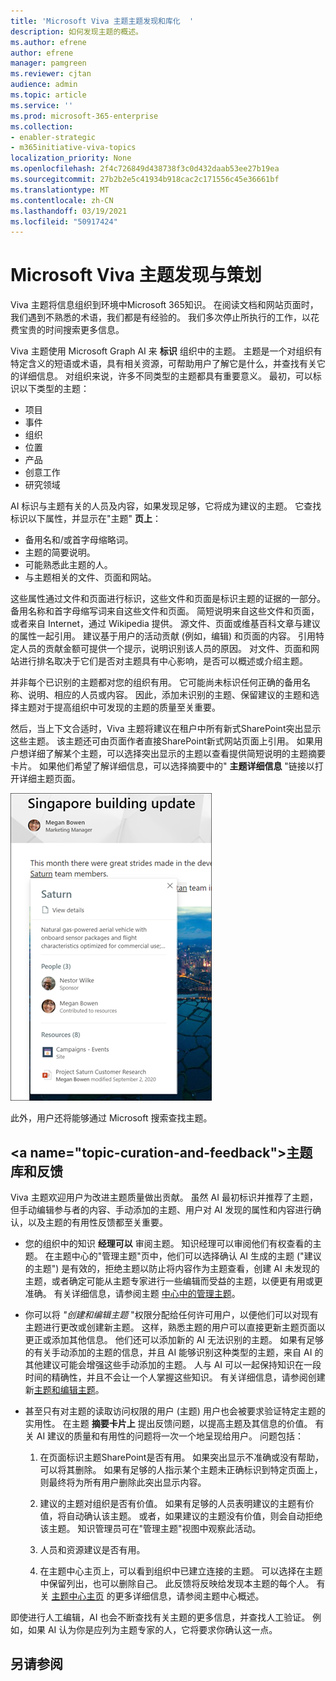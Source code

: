 ```yaml
---
title: 'Microsoft Viva 主题主题发现和库化  '
description: 如何发现主题的概述。
ms.author: efrene
author: efrene
manager: pamgreen
ms.reviewer: cjtan
audience: admin
ms.topic: article
ms.service: ''
ms.prod: microsoft-365-enterprise
ms.collection:
- enabler-strategic
- m365initiative-viva-topics
localization_priority: None
ms.openlocfilehash: 2f4c726849d438738f3c0d432daab53ee27b19ea
ms.sourcegitcommit: 27b2b2e5c41934b918cac2c171556c45e36661bf
ms.translationtype: MT
ms.contentlocale: zh-CN
ms.lasthandoff: 03/19/2021
ms.locfileid: "50917424"
---
```

# <a name="microsoft-viva-topics-discovery-and-curation"></a>Microsoft Viva 主题发现与策划 

Viva 主题将信息组织到环境中Microsoft 365知识。 在阅读文档和网站页面时，我们遇到不熟悉的术语，我们都是有经验的。 我们多次停止所执行的工作，以花费宝贵的时间搜索更多信息。

Viva 主题使用 Microsoft Graph AI 来 **标识** 组织中的主题。  主题是一个对组织有特定含义的短语或术语，具有相关资源，可帮助用户了解它是什么，并查找有关它的详细信息。 对组织来说，许多不同类型的主题都具有重要意义。 最初，可以标识以下类型的主题：
- 项目
- 事件
- 组织
- 位置
- 产品
- 创意工作
- 研究领域

AI 标识与主题有关的人员及内容，如果发现足够，它将成为建议的主题。 它查找标识以下属性，并显示在"主题" **页上**：
- 备用名和/或首字母缩略词。
- 主题的简要说明。
- 可能熟悉此主题的人。
- 与主题相关的文件、页面和网站。

这些属性通过文件和页面进行标识，这些文件和页面是标识主题的证据的一部分。 备用名称和首字母缩写词来自这些文件和页面。 简短说明来自这些文件和页面，或者来自 Internet，通过 Wikipedia 提供。 源文件、页面或维基百科文章与建议的属性一起引用。 建议基于用户的活动贡献 (例如，编辑) 和页面的内容。 引用特定人员的贡献金额可提供一个提示，说明识别该人员的原因。 对文件、页面和网站进行排名取决于它们是否对主题具有中心影响，是否可以概述或介绍主题。 

并非每个已识别的主题都对您的组织有用。 它可能尚未标识任何正确的备用名称、说明、相应的人员或内容。 因此，添加未识别的主题、保留建议的主题和选择主题对于提高组织中可发现的主题的质量至关重要。

然后，当上下文合适时，Viva 主题将建议在租户中所有新式SharePoint突出显示这些主题。 该主题还可由页面作者直接SharePoint新式网站页面上引用。 如果用户想详细了解某个主题，可以选择突出显示的主题以查看提供简短说明的主题摘要卡片。  如果他们希望了解详细信息，可以选择摘要中的" **主题详细信息** "链接以打开详细主题页面。

![主题要点](../media/knowledge-management/saturn.png) </br>

此外，用户还将能够通过 Microsoft 搜索查找主题。

## <a name="topic-curation-and-feedback&quot;></a>主题库和反馈

Viva 主题欢迎用户为改进主题质量做出贡献。 虽然 AI 最初标识并推荐了主题，但手动编辑参与者的内容、手动添加的主题、用户对 AI 发现的属性和内容进行确认，以及主题的有用性反馈都至关重要。

- 您的组织中的知识 **经理可以** 审阅主题。 知识经理可以审阅他们有权查看的主题。 在主题中心的&quot;管理主题&quot;页中，他们可以选择确认 AI 生成的主题 (&quot;建议的主题") 是有效的，拒绝主题以防止将内容作为主题查看，创建 AI 未发现的主题，或者确定可能从主题专家进行一些编辑而受益的主题，以便更有用或更准确。 有关详细信息，请参阅主题 [中心中的管理主题](manage-topics.md)。

- 你可以将 *"创建和编辑主题* "权限分配给任何许可用户，以便他们可以对现有主题进行更改或创建新主题。 这样，熟悉主题的用户可以直接更新主题页面以更正或添加其他信息。 他们还可以添加新的 AI 无法识别的主题。 如果有足够的有关手动添加的主题的信息，并且 AI 能够识别这种类型的主题，来自 AI 的其他建议可能会增强这些手动添加的主题。 人与 AI 可以一起保持知识在一段时间的精确性，并且不会让一个人掌握这些知识。 有关详细信息，请参阅创建新[主题和编辑](./create-a-topic.md)[主题](./edit-a-topic.md)。

- 甚至只有对主题的读取访问权限的用户 (主题) 用户也会被要求验证特定主题的实用性。 在主题 **摘要卡片上** 提出反馈问题，以提高主题及其信息的价值。 有关 AI 建议的质量和有用性的问题将一次一个地呈现给用户。 问题包括：</br>

    1. 在页面标识主题SharePoint是否有用。 如果突出显示不准确或没有帮助，可以将其删除。 如果有足够的人指示某个主题未正确标识到特定页面上，则最终将为所有用户删除此突出显示内容。 

    2. 建议的主题对组织是否有价值。 如果有足够的人员表明建议的主题有价值，将自动确认该主题。 或者，如果建议的主题没有价值，则会自动拒绝该主题。 知识管理员可在"管理主题"视图中观察此活动。

    3. 人员和资源建议是否有用。

    4. 在主题中心主页上，可以看到组织中已建立连接的主题。 可以选择在主题中保留列出，也可以删除自己。 此反馈将反映给发现本主题的每个人。 有关 [主题中心主页](./topic-center-overview.md) 的更多详细信息，请参阅主题中心概述。

即使进行人工编辑，AI 也会不断查找有关主题的更多信息，并查找人工验证。 例如，如果 AI 认为你是应列为主题专家的人，它将要求你确认这一点。 


## <a name="see-also"></a>另请参阅